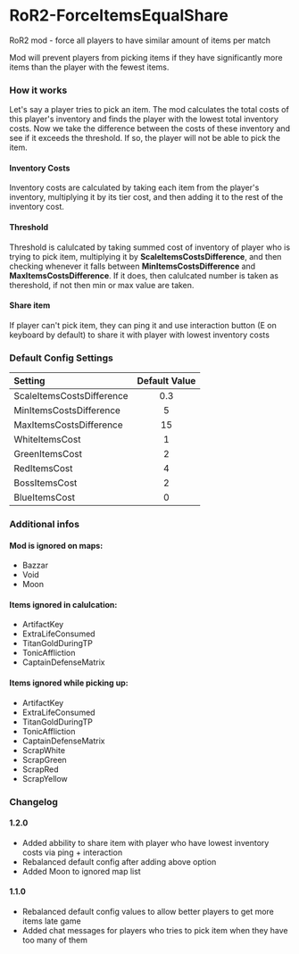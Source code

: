 # RoR2-ForceItemsEqualShare
RoR2 mod - force all players to have similar amount of items per match

Mod will prevent players from picking items if they have significantly more items than the player with the fewest items.

### How it works
Let's say a player tries to pick an item. The mod calculates the total costs of this player's inventory and finds the player with the lowest total inventory costs.
Now we take the difference between the costs of these inventory and see if it exceeds the threshold. If so, the player will not be able to pick the item.

#### Inventory Costs
Inventory costs are calculated by taking each item from the player's inventory, multiplying it by its tier cost, and then adding it to the rest of the inventory cost.

#### Threshold
Threshold is calulcated by taking summed cost of inventory of player who is trying to pick item, multiplying it by **ScaleItemsCostsDifference**, and then checking whenever it falls between **MinItemsCostsDifference** and **MaxItemsCostsDifference**. If it does, then calulcated number is taken as thereshold, if not then min or max value are taken.

#### Share item
If player can't pick item, they can ping it and use interaction button (E on keyboard by default) to share it with player with lowest inventory costs

### Default Config Settings
| Setting                       | Default Value |
| :---------------------------- | :-----------: |
| ScaleItemsCostsDifference     |           0.3 |
| MinItemsCostsDifference       |             5 |
| MaxItemsCostsDifference       |            15 |
| WhiteItemsCost                |             1 |
| GreenItemsCost                |             2 |
| RedItemsCost                  |             4 |
| BossItemsCost                 |             2 |
| BlueItemsCost                 |             0 |

### Additional infos

#### Mod is ignored on maps:
- Bazzar
- Void
- Moon

#### Items ignored in calulcation:
- ArtifactKey
- ExtraLifeConsumed
- TitanGoldDuringTP
- TonicAffliction
- CaptainDefenseMatrix

#### Items ignored while picking up:
- ArtifactKey
- ExtraLifeConsumed
- TitanGoldDuringTP
- TonicAffliction
- CaptainDefenseMatrix
- ScrapWhite
- ScrapGreen
- ScrapRed
- ScrapYellow

### Changelog
#### 1.2.0
- Added abbility to share item with player who have lowest inventory costs via ping + interaction
- Rebalanced default config after adding above option
- Added Moon to ignored map list
#### 1.1.0
- Rebalanced default config values to allow better players to get more items late game
- Added chat messages for players who tries to pick item when they have too many of them

